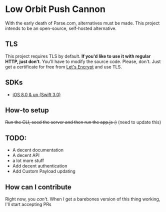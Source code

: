 # Low Orbit Push Cannon
With the early death of Parse.com, alternatives must be made.
This project intends to be an open-source, self-hosted alternative.

## TLS

This project requires TLS by default. **If you'd like to use it with regular HTTP, just don't**. You'll have to modify the source code. Please, don't. Just get a certificate for free from [Let's Encrypt](letsencrypt.com) and use TLS.

## SDKs

- [iOS 8.0 & up (Swift 3.0)](https://github.com/rafaelc0sta/lopc_swift)

## How-to setup

~~Run the CLI, seed the server and then run the app.js :)~~
(need to update this)

## TODO:

- A decent documentation
- A decent API
- a lot more stuff
- Add decent authentication
- Add Custom Payload updating

## How can I contribute

Right now, you *can't*. When I get a barebones version of this thing working, I'll start
accepting PRs
